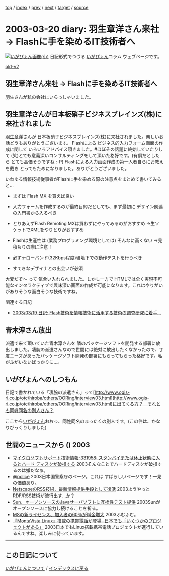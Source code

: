 [top](https://igapyon.github.io/diary/) 
 / [index](https://igapyon.github.io/diary/2003/index.html) 
 / [prev](https://igapyon.github.io/diary/2003/ig030324.html) 
 / [next](https://igapyon.github.io/diary/2003/ig030319.html) 
 / [target](https://igapyon.github.io/diary/2003/ig030320.html) 
 / [source](https://github.com/igapyon/diary/blob/gh-pages/2003/ig030320.html.src.md) 

2003-03-20 diary: 羽生章洋さん来社 → Flashに手を染めるIT技術者へ
=====================================================================================================
[![いがぴょん画像(小)](https://igapyon.github.io/diary/images/iga200306s.jpg "いがぴょん")](https://igapyon.github.io/diary/memo/memoigapyon.html) 日記形式でつづる [いがぴょん](https://igapyon.github.io/diary/memo/memoigapyon.html)コラム ウェブページです。

[old-v2](ig030320-orig.html)

## 羽生章洋さん来社 → Flashに手を染めるIT技術者へ

羽生さんが私の会社にいらっしゃいました。


## 羽生章洋さんが日本板硝子ビジネスブレインズ(株)に来社されました

[羽生章洋](http://d.hatena.ne.jp/habuakihiro/)さんが 日本板硝子ビジネスブレインズ(株)に来社されました。楽しいお話どうもありがとうございます。
Flashによる ビジネス的入力フォーム画面の作成に関して いろいろアドバイス頂きました。#ほぼその話題に終始していたりして (笑)とても意義深いコンサルティングをして頂いた格好です。(有償だとしたら とても高価そうですね
:-P) Flashによる入力画面作成の第一人者自らにお教えを戴き とってもためになりました。ありがとうございました。

いわゆる情報技術従事者がFlashに手を染める際の注意点をまとめて書いてみると…

* まずは Flash MX を買えば良い
  
* 入力フォームを作成するのが最終目的だとしても、まず最初に デザイン関連の入門書から入るべき
  
* とりあえずFlash Remoting MXは買わずにやってみるのがおすすめ
  →生ソケットでXMLをやりとりがおすすめ
  
* Flashは生産性は (業務プログラミング環境としては) そんなに高くない
  →見積もりの際に注意！
  
* 必ずナローバンド(32Kbps程度)環境下での動作テストを行うべき
  
* すてきなデザイナとの出会いが必須

大変だぞ～ って 気合い入れられました。しかし一方で HTMLでは全く実現不可能なインタラクティブで興味深い画面の作成が可能になります。これはやりがいがありそうな面白そうな技術ですね。

関連する日記

* [2003/03/19 日記: Flash技術を情報技術に活用する技術の調査研究に着手…](ig030319.html)

## 青木淳さん放出

派遣で来て頂いていた青木淳さんを 隣のパッケージソフトを開発する部署に放出しました。凄腕の派遣さんなので世間には絶対に放出したくなかったので、丁度ニーズがあったパッケージソフト開発の部署にもらってもらった格好です。私がふがいないばっかりに…。

## いがぴょんへのしつもん

日記で書かれている「凄腕の派遣さん」って[http://www.ogis-ri.co.jp/otc/hiroba/others/OORing/interview03.html](http://www.ogis-ri.co.jp/otc/hiroba/others/OORing/interview03.html)に出てくる方？　それとも同姓同名の別人さん？

ここから[いがぴょん](http://www.igapyon.jp/igapyon/diary/memo/memoigapyon.html)おおっ、同姓同名のまったくの別人です。(この件は、かなりびっくりしました)

## 世間のニュースから () 2003

* [マイクロソフトサポート技術情報-331958: スタンバイまたは休止状態に入るとハード ディスクが破損する](http://support.microsoft.com/default.aspx?scid=kb;[LN];331958)  2003そんなことでハードディスクが破損するのは嫌だなぁ。
* [@police](http://www.cyberpolice.go.jp/)  2003日本国警察庁のページ。これは すばらしいページです！一見の価値あり。
* [NetscapeのRSS技術、最新情報提供手段として復活](http://www.zdnet.co.jp/news/0303/21/nebt_10.html)  2003ようやっとRDF/RSS技術が流行出す…か？
* [Sun、オープンソースのJavaサーバソフトに互換性テスト提供](http://www.zdnet.co.jp/news/0303/21/nebt_11.html)  2003Sunがオープンソースに協力し続けることを祈る。
* [MSの新ライセンス、加入者の60％が料金増大](http://www.zdnet.co.jp/news/0303/21/nebt_14.html)  2003ふむふむ。
* [『MontaVista Linux』搭載の携帯電話が登場─日本でも「いくつかのプロジェクトがある」](http://linux.ascii24.com/linux/news/today/2003/03/21/642620-000.html)  2003日本でもLinux搭載携帯電話プロジェクトが進行しているんですね。楽しみに待っています。

----------------------------------------------------------------------------------------------------

## この日記について
[いがぴょんについて](https://igapyon.github.io/diary/memo/memoigapyon.html) / [インデックスに戻る](https://igapyon.github.io/diary/idxall.html)

